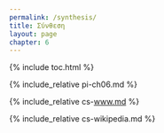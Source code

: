 ```yaml
---
permalink: /synthesis/
title: Σύνθεση
layout: page
chapter: 6
---
```


{% include toc.html %}

{% include_relative pi-ch06.md %}

{% include_relative cs-www.md %}

{% include_relative cs-wikipedia.md %}
